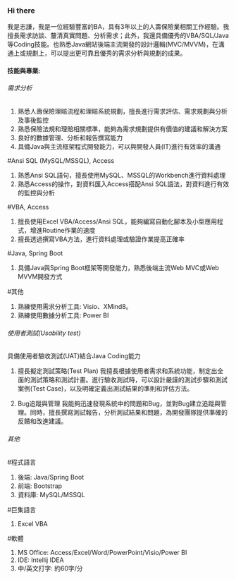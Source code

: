 ### Hi there

[//]: # ([![Blog]&#40;https://img.shields.io/badge/-Blog-blueviolet?style=flat&logo=WordPress&logoColor=white&#41;]&#40;https://twcch.github.io/&#41;)

[//]: # ([![Github]&#40;https://img.shields.io/badge/-Github-000?style=flat&logo=Github&logoColor=white&#41;]&#40;https://github.com/twcch&#41;)

[//]: # ([![Linkedin]&#40;https://img.shields.io/badge/-LinkedIn-blue?style=flat&logo=Linkedin&logoColor=white&#41;]&#40;https://www.linkedin.com/in/twcch/&#41;)

[//]: # ([![LeetCode]&#40;https://img.shields.io/badge/-LeetCode-yellow?style=flat&logo=LeetCode&logoColor=white&#41;]&#40;https://leetcode.com/twcch1218/&#41;)

[//]: # ([![StackOverflow]&#40;https://img.shields.io/badge/-StackOverflow-orange?style=flat&logo=StackOverflow&logoColor=white&#41;]&#40;https://stackoverflow.com/users/20167143/twcch1218&#41;)

[//]: # ([![Gmail]&#40;https://img.shields.io/badge/-Gmail-c14438?style=flat&logo=Gmail&logoColor=white&#41;]&#40;mailto:twcch1218@gmail.com&#41;)

我是志謙，我是一位經驗豐富的BA，具有3年以上的人壽保險業相關工作經驗。我擅長需求訪談、釐清真實問題、分析需求；此外，我還具備優秀的VBA/SQL/Java等Coding技能。也熟悉Java網站後端主流開發的設計邏輯(MVC/MVVM)，在溝通上或規劃上，可以提出更可靠且優秀的需求分析與規劃的成果。

#### 技能與專業: 

###### 需求分析

1. 熟悉人壽保險理賠流程和理賠系統規劃，擅長進行需求評估、需求規劃與分析及事後監控
2. 熟悉保險法規和理賠相關標準，能夠為需求規劃提供有價值的建議和解決方案
3. 良好的數據管理、分析和報告撰寫能力
4. 具備Java與主流框架程式開發能力，可以與開發人員(IT)進行有效率的溝通

#Ansi SQL (MySQL/MSSQL), Access
1. 熟悉Ansi SQL語句，擅長使用MySQL、MSSQL的Workbench進行資料處理
2. 熟悉Access的操作，對資料匯入Access搭配Ansi SQL語法，對資料進行有效的監控與分析

#VBA, Access
1. 擅長使用Excel VBA/Access/Ansi SQL，能夠編寫自動化腳本及小型應用程式，增進Routine作業的速度
2. 擅長透過撰寫VBA方法，進行資料處理或驗證作業提高正確率

#Java, Spring Boot
1. 具備Java與Spring Boot框架等開發能力，熟悉後端主流Web MVC或Web MVVM開發方式

#其他
1. 熟練使用需求分析工具: Visio、XMind8。
2. 熟練使用數據分析工具: Power BI

###### 使用者測試(Usability test)

具備使用者驗收測試(UAT)結合Java Coding能力

1. 擅長擬定測試策略(Test Plan)
   我擅長根據使用者需求和系統功能，制定出全面的測試策略和測試計畫。進行驗收測試時，可以設計嚴謹的測試步驟和測試案例(Test Case)，以及明確定義出測試結果的準則和評估方法。

2. Bug追蹤與管理
   我能夠迅速發現系統中的問題和Bug，並對Bug建立追蹤與管理。同時，擅長撰寫測試報告，分析測試結果和問題，為開發團隊提供準確的反饋和改進建議。

###### 其他

#程式語言
1. 後端: Java/Spring Boot
2. 前端: Bootstrap
3. 資料庫: MySQL/MSSQL

#巨集語言
1. Excel VBA

#軟體
1. MS Office: Access/Excel/Word/PowerPoint/Visio/Power BI
2. IDE: Intellij IDEA
3. 中/英文打字: 約60字/分